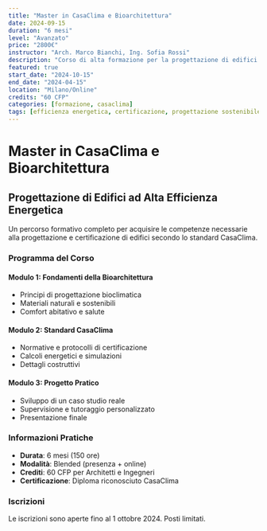 ```yaml
---
title: "Master in CasaClima e Bioarchitettura"
date: 2024-09-15
duration: "6 mesi"
level: "Avanzato"
price: "2800€"
instructor: "Arch. Marco Bianchi, Ing. Sofia Rossi"
description: "Corso di alta formazione per la progettazione di edifici CasaClima secondo i principi della bioarchitettura"
featured: true
start_date: "2024-10-15"
end_date: "2024-04-15"
location: "Milano/Online"
credits: "60 CFP"
categories: [formazione, casaclima]
tags: [efficienza energetica, certificazione, progettazione sostenibile]
---
```


# Master in CasaClima e Bioarchitettura

## Progettazione di Edifici ad Alta Efficienza Energetica

Un percorso formativo completo per acquisire le competenze necessarie alla progettazione e certificazione di edifici secondo lo standard CasaClima.

### Programma del Corso

#### Modulo 1: Fondamenti della Bioarchitettura
- Principi di progettazione bioclimatica
- Materiali naturali e sostenibili
- Comfort abitativo e salute

#### Modulo 2: Standard CasaClima
- Normative e protocolli di certificazione
- Calcoli energetici e simulazioni
- Dettagli costruttivi

#### Modulo 3: Progetto Pratico
- Sviluppo di un caso studio reale
- Supervisione e tutoraggio personalizzato
- Presentazione finale

### Informazioni Pratiche

- **Durata**: 6 mesi (150 ore)
- **Modalità**: Blended (presenza + online)
- **Crediti**: 60 CFP per Architetti e Ingegneri
- **Certificazione**: Diploma riconosciuto CasaClima

### Iscrizioni

Le iscrizioni sono aperte fino al 1 ottobre 2024. Posti limitati.